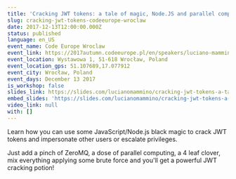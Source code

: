 ```yaml
---
title: 'Cracking JWT tokens: a tale of magic, Node.JS and parallel computing'
slug: cracking-jwt-tokens-codeeurope-wroclaw
date: 2017-12-13T12:00:00.000Z
status: published
language: en_US
event_name: Code Europe Wroclaw
event_link: https://2017autumn.codeeurope.pl/en/speakers/luciano-mammino
event_location: Wystawowa 1, 51-618 Wrocław, Poland
event_location_gps: 51.107689,17.077912
event_city: Wrocław, Poland
event_days: December 13 2017
is_workshop: false
slides_link: https://slides.com/lucianomammino/cracking-jwt-tokens-a-tale-of-magic-nodejs-and-parallel-computing-wroclaw#/
embed_slides: 'https://slides.com/lucianomammino/cracking-jwt-tokens-a-tale-of-magic-nodejs-and-parallel-computing-wroclaw/embed'
video_link: null
with: []
---
```


Learn how you can use some JavaScript/Node.js black magic to crack JWT tokens and impersonate other users or escalate privileges.

Just add a pinch of ZeroMQ, a dose of parallel computing, a 4 leaf clover, mix everything applying some brute force and you'll get a powerful JWT cracking potion!
